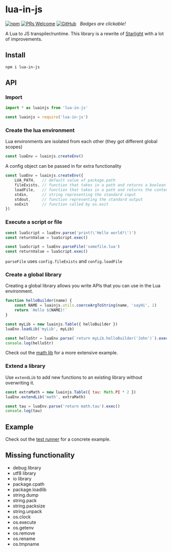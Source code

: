 # lua-in-js

[![npm](https://img.shields.io/npm/v/lua-in-js.svg?style=flat-square)](https://www.npmjs.com/package/lua-in-js)
[![PRs Welcome](https://img.shields.io/badge/PRs-welcome-blue.svg?style=flat-square)](./CONTRIBUTING.md)
[![GitHub](https://img.shields.io/github/license/teoxoy/lua-in-js.svg?style=flat-square&color=blue)](./LICENSE)
&nbsp;&nbsp;_Badges are clickable!_

A Lua to JS transpiler/runtime. This library is a rewrite of [Starlight](https://github.com/paulcuth/starlight) with a lot of improvements.

## Install

```
npm i lua-in-js
```

## API

### Import

```js
import * as luainjs from 'lua-in-js'
```

```js
const luainjs = require('lua-in-js')
```

### Create the lua environment

Lua environments are isolated from each other (they got different global scopes)

```js
const luaEnv = luainjs.createEnv()
```

A config object can be passed in for extra functionality

```js
const luaEnv = luainjs.createEnv({
    LUA_PATH,   // default value of package.path
    fileExists, // function that takes in a path and returns a boolean
    loadFile,   // function that takes in a path and returns the content of a file
    stdin,      // string representing the standard input
    stdout,     // function representing the standard output
    osExit      // function called by os.exit
})
```

### Execute a script or file

```js
const luaScript = luaEnv.parse('print(\'Hello world!\')')
const returnValue = luaScript.exec()
```

```js
const luaScript = luaEnv.parseFile('somefile.lua')
const returnValue = luaScript.exec()
```

`parseFile` uses `config.fileExists` and `config.loadFile`

### Create a global library

Creating a global library allows you write APIs that you can use in the Lua environment.

```js
function helloBuilder(name) {
    const NAME = luainjs.utils.coerceArgToString(name, 'sayHi', 1)
    return `Hello ${NAME}!`
}

const myLib = new luainjs.Table({ helloBuilder })
luaEnv.loadLib('myLib', myLib)

const helloStr = luaEnv.parse(`return myLib.helloBuilder('John')`).exec()
console.log(helloStr)
```

Check out the [math lib](./src/lib/math.ts) for a more extensive example.

### Extend a library

Use `extendLib` to add new functions to an existing library without overwriting it.

```js
const extraMath = new luainjs.Table({ tau: Math.PI * 2 })
luaEnv.extendLib('math', extraMath)

const tau = luaEnv.parse('return math.tau').exec()
console.log(tau)
```

## Example

Check out the [test runner](./tests/test.js) for a concrete example.

## Missing functionality

 - debug library
 - utf8 library
 - io library
 - package.cpath
 - package.loadlib
 - string.dump
 - string.pack
 - string.packsize
 - string.unpack
 - os.clock
 - os.execute
 - os.getenv
 - os.remove
 - os.rename
 - os.tmpname
